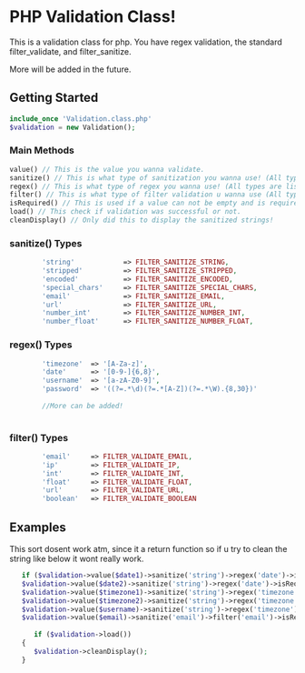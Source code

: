 # PHP Validation Class!

This is a validation class for php. You have regex validation, the standard filter_validate, and filter_sanitize.

More will be added in the future.

## Getting Started
```php
include_once 'Validation.class.php'
$validation = new Validation();
```

### Main Methods 

```php
value() // This is the value you wanna validate.
sanitize() // This is what type of sanitization you wanna use! (All types are listed below)
regex() // This is what type of regex you wanna use! (All types are listed below)
filter() // This is what type of filter validation u wanna use (All types are listed below)
isRequired() // This is used if a value can not be empty and is required.
load() // This check if validation was successful or not.
cleanDisplay() // Only did this to display the sanitized strings!
```

### sanitize() Types
```php
        'string'            => FILTER_SANITIZE_STRING,
        'stripped'          => FILTER_SANITIZE_STRIPPED,
        'encoded'           => FILTER_SANITIZE_ENCODED,
        'special_chars'     => FILTER_SANITIZE_SPECIAL_CHARS,
        'email'             => FILTER_SANITIZE_EMAIL,
        'url'               => FILTER_SANITIZE_URL,
        'number_int'        => FILTER_SANITIZE_NUMBER_INT,
        'number_float'      => FILTER_SANITIZE_NUMBER_FLOAT,
```

### regex() Types
```php
        'timezone'  => '[A-Za-z]',
        'date'      => '[0-9-]{6,8}',
        'username'  => '[a-zA-Z0-9]',
        'password'  => '((?=.*\d)(?=.*[A-Z])(?=.*\W).{8,30})'
      
        //More can be added!
    
```


### filter() Types
```php
        'email'     => FILTER_VALIDATE_EMAIL,
        'ip'        => FILTER_VALIDATE_IP,
        'int'       => FILTER_VALIDATE_INT,
        'float'     => FILTER_VALIDATE_FLOAT,
        'url'       => FILTER_VALIDATE_URL,
        'boolean'   => FILTER_VALIDATE_BOOLEAN
```

## Examples


This sort dosent work atm, since it a return function so if u try to clean the string like below it wont really work.


```php
   if ($validation->value($date1)->sanitize('string')->regex('date')->isRequired();   
   $validation->value($date2)->sanitize('string')->regex('date')->isRequired();
   $validation->value($timezone1)->sanitize('string')->regex('timezone')->isRequired();
   $validation->value($timezone2)->sanitize('string')->regex('timezone')->isRequired();
   $validation->value($username)->sanitize('string')->regex('timezone')->isRequired();
   $validation->value($email)->sanitize('email')->filter('email')->isRequired();
   
      if ($validation->load())
   {
      $validation->cleanDisplay();
   }

```

